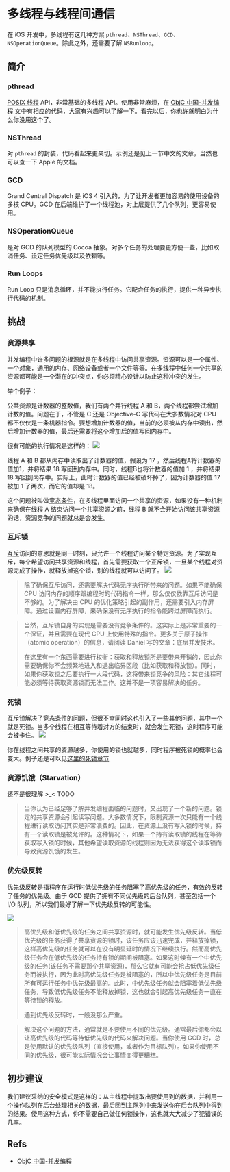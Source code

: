 # 多线程与线程间通信

在 iOS 开发中，多线程有这几种方案 `pthread`、`NSThread`、`GCD`、`NSOperationQueue`。除此之外，还需要了解 `NSRunloop`。

## 简介
### pthread
[POSIX 线程](http://en.wikipedia.org/wiki/POSIX_Threads) API，非常基础的多线程 API。使用非常麻烦，在 [ObjC 中国-并发编程](https://objccn.io/issue-2-1/) 文中有相应的代码，大家有兴趣可以了解一下。看完以后，你也许就明白为什么你没用这个了。

### NSThread
对 `pthread` 的封装，代码看起来更亲切。示例还是见上一节中文的文章，当然也可以查一下 Apple 的文档。

### GCD
Grand Central Dispatch 是 iOS 4 引入的，为了让开发者更加容易的使用设备的多核 CPU。GCD 在后端维护了一个线程池，对上层提供了几个队列，更容易使用。

### NSOperationQueue
是对 GCD 的队列模型的 Cocoa 抽象。对多个任务的处理要更方便一些，比如取消任务、设定任务优先级以及依赖等。

### Run Loops
Run Loop 只是消息循环，并不能执行任务。它配合任务的执行，提供一种异步执行代码的机制。

## 挑战
### 资源共享
并发编程中许多问题的根源就是在多线程中访问共享资源。资源可以是一个属性、一个对象，通用的内存、网络设备或者一个文件等等。在多线程中任何一个共享的资源都可能是一个潜在的冲突点，你必须精心设计以防止这种冲突的发生。

举个例子：

公共资源是计数器的整数值，我们有两个并行线程 A 和 B，两个线程都尝试增加计数的值。问题在于，不管是 C 还是 Objective-C 写代码在大多数情况对 CPU 都不仅仅是一条机器指令。要想增加计数器的值，当前的必须被从内存中读出，然后增加计数器的值，最后还需要将这个增加后的值写回内存中。

很有可能的执行情况是这样的：
![](http://shjborage-public.qiniudn.com/2017-03-30-14908620492165.png)

线程 A 和 B 都从内存中读取出了计数器的值，假设为 17 ，然后线程A将计数器的值加1，并将结果 18 写回到内存中。同时，线程B也将计数器的值加 1 ，并将结果 18 写回到内存中。实际上，此时计数器的值已经被破坏掉了，因为计数器的值 17 被加 1 了两次，而它的值却是 18。

这个问题被叫做[竞态条件](http://en.wikipedia.org/wiki/Race_conditions#Software)，在多线程里面访问一个共享的资源，如果没有一种机制来确保在线程 A 结束访问一个共享资源之前，线程 B 就不会开始访问该共享资源的话，资源竞争的问题就总是会发生。

### 互斥锁
[互斥](http://en.wikipedia.org/wiki/Mutex)访问的意思就是同一时刻，只允许一个线程访问某个特定资源。为了实现互斥，每个希望访问共享资源和线程，首先需要获取一个互斥锁，一旦某个线程对资源完成了操作，就释放掉这个锁，别的线程就可以访问了。
![](http://shjborage-public.qiniudn.com/2017-03-30-14908622601947.png)

>   除了确保互斥访问，还需要解决代码无序执行所带来的问题。如果不能确保 CPU 访问内存的顺序跟编程时的代码指令一样，那么仅仅依靠互斥访问是不够的。为了解决由 CPU 的优化策略引起的副作用，还需要引入内存屏障。通过设置内存屏障，来确保没有无序执行的指令能跨过屏障而执行。

>   当然，互斥锁自身的实现是需要没有竞争条件的。这实际上是非常重要的一个保证，并且需要在现代 CPU 上使用特殊的指令。更多关于原子操作（atomic operation）的信息，请阅读 Daniel 写的文章：底层并发技术。
> 
>   在这里有一个东西需要进行权衡：获取和释放锁所是要带来开销的，因此你需要确保你不会频繁地进入和退出临界区段（比如获取和释放锁）。同时，如果你获取锁之后要执行一大段代码，这将带来锁竞争的风险：其它线程可能必须等待获取资源锁而无法工作。这并不是一项容易解决的任务。

### 死锁
互斥锁解决了竞态条件的问题，但很不幸同时这也引入了一些其他问题，其中一个就是死锁。当多个线程在相互等待着对方的结束时，就会发生死锁，这时程序可能会被卡住。
![](http://shjborage-public.qiniudn.com/2017-03-30-14908642364654.png)

你在线程之间共享的资源越多，你使用的锁也就越多，同时程序被死锁的概率也会变大。例子还是可以见[这里的死锁章节](https://objccn.io/issue-2-1/)

### 资源饥饿（Starvation）
还不是很理解 >_<  TODO
>   当你认为已经足够了解并发编程面临的问题时，又出现了一个新的问题。锁定的共享资源会引起读写问题。大多数情况下，限制资源一次只能有一个线程进行读取访问其实是非常浪费的。因此，在资源上没有写入锁的时候，持有一个读取锁是被允许的。这种情况下，如果一个持有读取锁的线程在等待获取写入锁的时候，其他希望读取资源的线程则因为无法获得这个读取锁而导致资源饥饿的发生。

### 优先级反转
优先级反转是指程序在运行时低优先级的任务阻塞了高优先级的任务，有效的反转了任务的优先级。由于 GCD 提供了拥有不同优先级的后台队列，甚至包括一个 I/O 队列，所以我们最好了解一下优先级反转的可能性。

![](http://shjborage-public.qiniudn.com/2017-03-30-14908671676684.png)

> 高优先级和低优先级的任务之间共享资源时，就可能发生优先级反转。当低优先级的任务获得了共享资源的锁时，该任务应该迅速完成，并释放掉锁，这样高优先级的任务就可以在没有明显延时的情况下继续执行。然而高优先级任务会在低优先级的任务持有锁的期间被阻塞。如果这时候有一个中优先级的任务(该任务不需要那个共享资源)，那么它就有可能会抢占低优先级任务而被执行，因为此时高优先级任务是被阻塞的，所以中优先级任务是目前所有可运行任务中优先级最高的。此时，中优先级任务就会阻塞着低优先级任务，导致低优先级任务不能释放掉锁，这也就会引起高优先级任务一直在等待锁的释放。
> 
> 遇到优先级反转时，一般没那么严重。

> 解决这个问题的方法，通常就是不要使用不同的优先级。通常最后你都会以让高优先级的代码等待低优先级的代码来解决问题。当你使用 GCD 时，总是使用默认的优先级队列（直接使用，或者作为目标队列）。如果你使用不同的优先级，很可能实际情况会让事情变得更糟糕。

## 初步建议
我们建议采纳的安全模式是这样的：从主线程中提取出要使用到的数据，并利用一个操作队列在后台处理相关的数据，最后回到主队列中来发送你在后台队列中得到的结果。使用这种方式，你不需要自己做任何锁操作，这也就大大减少了犯错误的几率。

## Refs
-   [ObjC 中国-并发编程](https://objccn.io/issue-2-1/)


